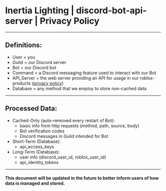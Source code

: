 # Inertia Lighting | discord-bot-api-server | Privacy Policy

---

## Definitions:
- User = you
- Guild = our Discord server
- Bot = our Discord bot
- Command = a Discord messaging feature used to interact with our Bot
- API_Server = the web server providing an API for usage in our roblox-products ([privacy policy](../roblox-products/README.md))
- Database = any method that we employ to store non-cached data

---

## Processed Data:
- Cached-Only (auto-removed every restart of Bot):
  - basic info from http requests (method, path, source, body)
  - Bot verification codes
  - Discord messages in Guild intended for Bot
- Short-Term (Database):
  - api_access_keys
- Long-Term (Database):
  - user info (discord_user_id, roblox_user_id)
  - api_identity_tokens

---

#### This document will be updated in the future to better inform users of how data is managed and stored.
